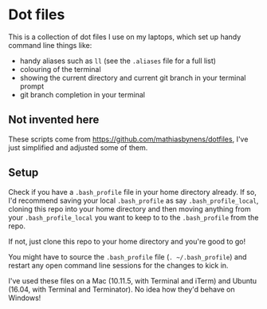 # Dot files
This is a collection of dot files I use on my laptops, which set up handy command line things like:
 - handy aliases such as `ll` (see the `.aliases` file for a full list)
 - colouring of the terminal
 - showing the current directory and current git branch in your terminal prompt
 - git branch completion in your terminal  

## Not invented here
These scripts come from https://github.com/mathiasbynens/dotfiles, I've just simplified and adjusted some of them. 

## Setup

Check if you have a `.bash_profile` file in your home directory already. If so, I'd recommend saving your local `.bash_profile` as say `.bash_profile_local`, cloning this repo into your home directory and then moving anything from your `.bash_profile_local` you want to keep to to the `.bash_profile` from the repo.   

If not, just clone this repo to your home directory and you're good to go! 

You might have to source the `.bash_profile` file (`. ~/.bash_profile`) and restart any open command line sessions for the changes to kick in. 

I've used these files on a Mac (10.11.5, with Terminal and iTerm) and Ubuntu (16.04, with Terminal and Terminator). No idea how they'd behave on Windows!